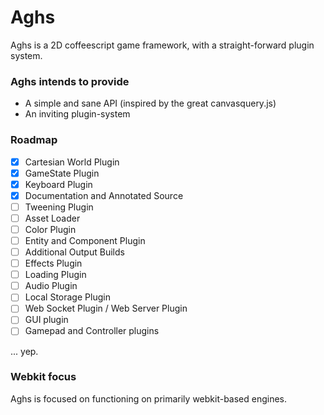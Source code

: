 # Aghs

Aghs is a 2D coffeescript game framework, with a straight-forward plugin system.

### Aghs intends to provide
- A simple and sane API (inspired by the great canvasquery.js)
- An inviting plugin-system

### Roadmap

- [x] Cartesian World Plugin
- [x] GameState Plugin
- [x] Keyboard Plugin
- [x] Documentation and Annotated Source
- [ ] Tweening Plugin
- [ ] Asset Loader
- [ ] Color Plugin
- [ ] Entity and Component Plugin
- [ ] Additional Output Builds
- [ ] Effects Plugin
- [ ] Loading Plugin
- [ ] Audio Plugin
- [ ] Local Storage Plugin
- [ ] Web Socket Plugin / Web Server Plugin
- [ ] GUI plugin
- [ ] Gamepad and Controller plugins

... yep.

### Webkit focus

Aghs is focused on functioning on primarily webkit-based engines.
